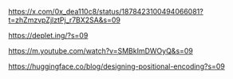 https://x.com/0x_dea110c8/status/1878423100494066081?t=zhZmzvpZjlztPj_r7BX2SA&s=09

https://deplet.ing/?s=09

https://m.youtube.com/watch?v=SMBkImDWOyQ&s=09

https://huggingface.co/blog/designing-positional-encoding?s=09